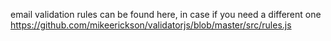 
email validation rules can be found here, in case if you need a different one 
https://github.com/mikeerickson/validatorjs/blob/master/src/rules.js


